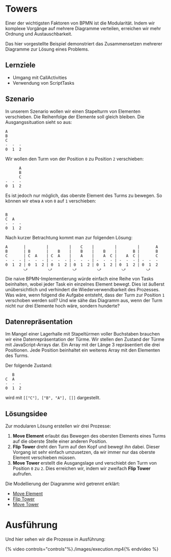 # Towers

Einer der wichtigsten Faktoren von BPMN ist die Modularität. Indem wir
komplexe Vorgänge auf mehrere Diagramme verteilen, erreichen wir mehr
Ordnung und Austauschbarkeit.

Das hier vorgestellte Beispiel demonstriert das Zusammensetzen
mehrerer Diagramme zur Lösung eines Problems.

## Lernziele

- Umgang mit CallActivities
- Verwendung von ScriptTasks

## Szenario

In unserem Szenario wollen wir einen Stapelturm von Elementen
verschieben. Die Reihenfolge der Elemente soll gleich bleiben. Die
Ausgangssituation sieht so aus:

```
A
B
C
-  -  -
0  1  2
```

Wir wollen den Turm von der Position `0` zu Position `2` verschieben:

```
      A
      B
      C
-  -  -
0  1  2
```

Es ist jedoch nur möglich, das oberste Element des Turms zu
bewegen. So können wir etwa `A` von `0` auf `1` verschieben:

```

B
C  A
-  -  -
0  1  2
```

Nach kurzer Betrachtung kommt man zur folgenden Lösung:

```
A       |         |         |    C    |         |         |       A
B       | B       |    B    |    B    |    B    |       B |       B
C       | C  A    | C  A    |    A    |    A  C |    A  C |       C
-  -  - | -  -  - | -  -  - | -  -  - | -  -  - | -  -  - | -  -  -
0  1  2 | 0  1  2 | 0  1  2 | 0  1  2 | 0  1  2 | 0  1  2 | 0  1  2
        ⤻         ⤻         ⤻         ⤻         ⤻         ⤻
```

Die naive BPMN-Implementierung würde einfach eine Reihe von Tasks
beinhalten, wobei jeder Task ein einzelnes Element bewegt. Dies ist
äußerst unübersichtlich und verhindert die Wiederverwendbarkeit des
Prozesses. Was wäre, wenn folgend die Aufgabe entsteht, dass der Turm
zur Position `1` verschoben werden soll?  Und wie sähe das Diagramm
aus, wenn der Turm nicht nur drei Elemente hoch wäre, sondern
hunderte?


## Datenrepräsentation

Im Mangel einer Lagerhalle mit Stapeltürmen voller Buchstaben brauchen
wir eine Datenrepräsentation der Türme. Wir stellen den Zustand der
Türme mit JavaScript-Arrays dar. Ein Array mit der Länge 3
repräsentiert die drei Positionen. Jede Position beinhaltet ein weiteres
Array mit den Elementen des Turms.

Der folgende Zustand:

```
   B
C  A
-  -  -
0  1  2
```

wird mit `[["C"], ["B", "A"], []]` dargestellt.

## Lösungsidee

Zur modularen Lösung erstellen wir drei Prozesse:

1. **Move Element** erlaubt das Bewegen des obersten Elements eines
   Turms auf die oberste Stelle einer anderen Position.
1. **Flip Tower** dreht den Turm auf den Kopf und bewegt ihn
   dabei. Dieser Vorgang ist sehr einfach umzusetzen, da wir immer nur das
   oberste Element verschieben müssen.
1. **Move Tower** erstellt die Ausgangslage und verschiebt den Turm
   von Position `0` zu `2`. Dies erreichen wir, indem wir zweifach
   **Flip Tower** aufrufen.

Die Modellierung der Diagramme wird getrennt erklärt:

- [Move Element](./move_element.md)
- [Flip Tower](./flip_tower.md)
- [Move Tower](./move_tower.md)


# Ausführung

Und hier sehen wir die Prozesse in Ausführung:

{% video controls="controls"%}./images/execution.mp4{% endvideo %}
